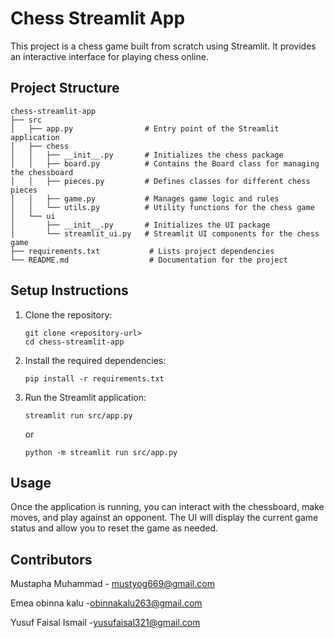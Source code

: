 # Chess Streamlit App

This project is a chess game built from scratch using Streamlit. It provides an interactive interface for playing chess online.

## Project Structure


```
chess-streamlit-app
├── src
│   ├── app.py                # Entry point of the Streamlit application
│   ├── chess
│   │   ├── __init__.py       # Initializes the chess package
│   │   ├── board.py          # Contains the Board class for managing the chessboard
│   │   ├── pieces.py         # Defines classes for different chess pieces
│   │   ├── game.py           # Manages game logic and rules
│   │   └── utils.py          # Utility functions for the chess game
│   └── ui
│       ├── __init__.py       # Initializes the UI package
│       └── streamlit_ui.py   # Streamlit UI components for the chess game
├── requirements.txt           # Lists project dependencies
└── README.md                  # Documentation for the project
```

## Setup Instructions

1. Clone the repository:
   ```
   git clone <repository-url>
   cd chess-streamlit-app
   ```

2. Install the required dependencies:
   ```
   pip install -r requirements.txt
   ```

3. Run the Streamlit application:
   ```
   streamlit run src/app.py
   ```
   or
   ```
   python -m streamlit run src/app.py
   ```

## Usage

Once the application is running, you can interact with the chessboard, make moves, and play against an opponent. The UI will display the current game status and allow you to reset the game as needed.

## Contributors

Mustapha Muhammad - [mustyog669@gmail.com](mailto:mustyog669@gmail.com)

Emea obinna kalu -[obinnakalu263@gmail.com](mailto:obinnakalu263@gmail.com)

Yusuf Faisal Ismail -[yusufaisal321@gmail.com](mailto:yusufaisal321@gmail.com)
